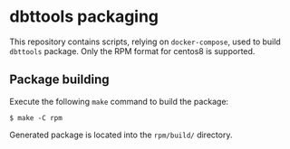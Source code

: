 # dbttools packaging

This repository contains scripts, relying on `docker-compose`, used to build
`dbttools` package. Only the RPM format for centos8 is supported.

## Package building

Execute the following `make` command to build the package:
```console
$ make -C rpm
```

Generated package is located into the `rpm/build/` directory.
